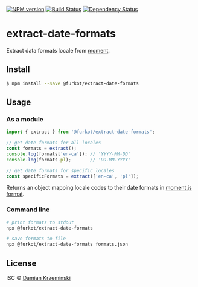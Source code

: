 [![NPM version][npm-image]][npm-url]
[![Build Status][build-image]][build-url]
[![Dependency Status][deps-image]][deps-url]

# extract-date-formats

Extract data formats locale from [moment].

## Install

```sh
$ npm install --save @furkot/extract-date-formats
```

## Usage

### As a module

```js
import { extract } from '@furkot/extract-date-formats';

// get date formats for all locales
const formats = extract();
console.log(formats['en-ca']); // 'YYYY-MM-DD'
console.log(formats.pl);       // 'DD.MM.YYYY'

// get date formats for specific locales
const specificFormats = extract(['en-ca', 'pl']);
```

Returns an object mapping locale codes to their date formats in [moment.js format].

### Command line

```sh
# print formats to stdout
npx @furkot/extract-date-formats

# save formats to file
npx @furkot/extract-date-formats formats.json
```

## License

ISC © [Damian Krzeminski](https://pirxpilot.me)

[moment]: https://npmjs.org/package/moment
[moment.js format]: https://momentjs.com/docs/#/displaying/format/

[npm-image]: https://img.shields.io/npm/v/@furkot/extract-date-formats
[npm-url]: https://npmjs.org/package/@furkot/extract-date-formats

[build-url]: https://github.com/furkot/extract-date-formats/actions/workflows/check.yaml
[build-image]: https://img.shields.io/github/actions/workflow/status/furkot/extract-date-formats/check.yaml?branch=main

[deps-image]: https://img.shields.io/librariesio/release/npm/@furkot/extract-date-formats
[deps-url]: https://libraries.io/npm/@furkot%2Fextract-date-formats
